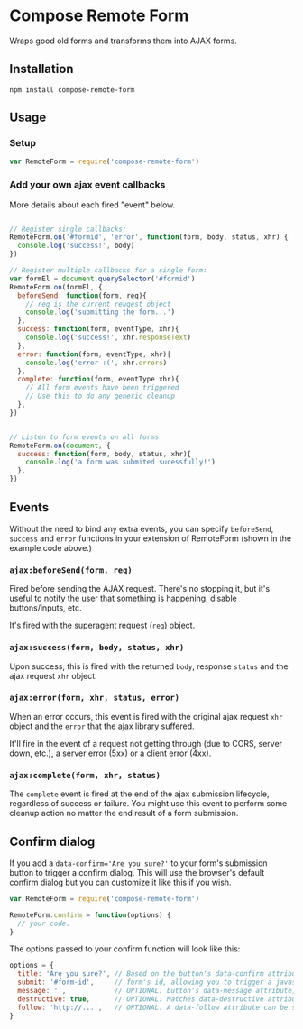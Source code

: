 # Compose Remote Form

Wraps good old forms and transforms them into AJAX forms.

## Installation

```
npm install compose-remote-form
```

## Usage

### Setup

```javascript
var RemoteForm = require('compose-remote-form')
```

### Add your own ajax event callbacks

More details about each fired "event" below.

```javascript

// Register single callbacks:
RemoteForm.on('#formid', 'error', function(form, body, status, xhr) {
  console.log('success!', body)
})

// Register multiple callbacks for a single form:
var formEl = document.querySelector('#formid')
RemoteForm.on(formEl, {
  beforeSend: function(form, req){
    // req is the current reuqest object
    console.log('submitting the form...')
  },
  success: function(form, eventType, xhr){
    console.log('success!', xhr.responseText)
  },
  error: function(form, eventType, xhr){
    console.log('error :(', xhr.errors)
  },
  complete: function(form, eventType xhr){
    // All form events have been triggered
    // Use this to do any generic cleanup
  },
})


// Listen to form events on all forms
RemoteForm.on(document, {
  success: function(form, body, status, xhr){
    console.log('a form was submited sucessfully!')
  },
})
```

## Events

Without the need to bind any extra events, you can specify `beforeSend`, `success` and `error` functions in your extension of RemoteForm (shown in the example code above.)

### `ajax:beforeSend(form, req)`

Fired before sending the AJAX request. There's no stopping it, but it's useful to notify the user that something is happening, disable buttons/inputs, etc.

It's fired with the superagent request (`req`) object.

### `ajax:success(form, body, status, xhr)`

Upon success, this is fired with the returned `body`, response `status` and the ajax request `xhr` object.

### `ajax:error(form, xhr, status, error)`

When an error occurs, this event is fired with the original ajax request `xhr` object and the `error` that the ajax library suffered.

It'll fire in the event of a request not getting through (due to CORS, server down, etc.), a server error (5xx) or a client error (4xx).

### `ajax:complete(form, xhr, status)`

The `complete` event is fired at the end of the ajax submission lifecycle,
regardless of success or failure. You might use this event to perform some
cleanup action no matter the end result of a form submission.


## Confirm dialog

If you add a `data-confirm='Are you sure?'` to your form's submission button to trigger a confirm dialog. This will use the browser's default confirm dialog but you can customize it like this if you wish.

```javascript
var RemoteForm = require('compose-remote-form')

RemoteForm.confirm = function(options) {
  // your code.
}
```

The options passed to your confirm function will look like this:

```javascript
options = {
  title: 'Are you sure?', // Based on the button's data-confirm attribute.
  submit: '#form-id',     // form's id, allowing you to trigger a javascript submit.
  message: '',            // OPTIONAL: button's data-message attribute, used to allow title/message style dialogs.
  destructive: true,      // OPTIONAL: Matches data-destructive attribute (used to set styling on warning style confirm dialogs
  follow: 'http://...',   // OPTIONAL: A data-follow attribute can be set to take a user to a url.
}
```

